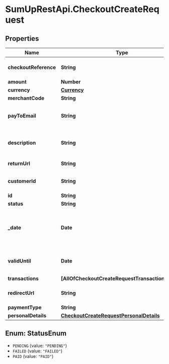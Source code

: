 # SumUpRestApi.CheckoutCreateRequest

## Properties
Name | Type | Description | Notes
------------ | ------------- | ------------- | -------------
**checkoutReference** | **String** | Unique ID of the payment checkout specified by the client application when creating the checkout resource. | 
**amount** | **Number** | Amount of the payment. | 
**currency** | [**Currency**](Currency.md) |  | 
**merchantCode** | **String** | Unique identifying code of the merchant profile. | 
**payToEmail** | **String** | Email address of the registered user (merchant) to whom the payment is made. It is highly recommended to use &#x60;merchant_code&#x60; instead of &#x60;pay_to_email&#x60;. | [optional] 
**description** | **String** | Short description of the checkout visible in the SumUp dashboard. The description can contribute to reporting, allowing easier identification of a checkout. | [optional] 
**returnUrl** | **String** | URL to which the SumUp platform sends the processing status of the payment checkout. | [optional] 
**customerId** | **String** | Unique identification of a customer. If specified, the checkout session and payment instrument are associated with the referrenced customer. | [optional] 
**id** | **String** | Unique ID of the checkout resource. | [optional] 
**status** | **String** | Currrent status of the checkout. | [optional] 
**_date** | **Date** | Date and time of the creation of the payment checkout. Response format expressed according to &lt;a href&#x3D;\&quot;https://en.wikipedia.org/wiki/ISO_8601\&quot; target&#x3D;\&quot;_blank\&quot; rel&#x3D;\&quot;noopener\&quot;&gt;ISO8601&lt;/a&gt; code. | [optional] 
**validUntil** | **Date** | Date and time of the checkout expiration before which the client application needs to send a processing request. If no value is present, the checkout does not have an expiration time. | [optional] 
**transactions** | **[AllOfCheckoutCreateRequestTransactionsItems]** | List of transactions related to the payment. | [optional] 
**redirectUrl** | **String** | __Required for 3DS checkouts.__ Refers to a url where the end user is redirected once the payment processing completes. | [optional] 
**paymentType** | **String** | Alternative payment method name | [optional] 
**personalDetails** | [**CheckoutCreateRequestPersonalDetails**](CheckoutCreateRequestPersonalDetails.md) |  | [optional] 

<a name="StatusEnum"></a>
## Enum: StatusEnum

* `PENDING` (value: `"PENDING"`)
* `FAILED` (value: `"FAILED"`)
* `PAID` (value: `"PAID"`)

